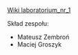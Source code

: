[Wiki laboratorium_nr_1](https://github.com/pw-eiti-anro-21l/groszyk_zembron/wiki/laboratoriumNr1)

Skład zespołu:
- Mateusz Zembroń
- Maciej Groszyk

